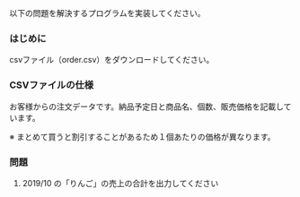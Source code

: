 以下の問題を解決するプログラムを実装してください。

### はじめに

csvファイル（order.csv）をダウンロードしてください。

### CSVファイルの仕様

お客様からの注文データです。納品予定日と商品名、個数、販売価格を記載しています。

※ まとめて買うと割引することがあるため１個あたりの価格が異なります。

### 問題

1.  2019/10 の「りんご」の売上の合計を出力してください
